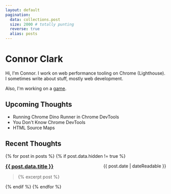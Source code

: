 ```yaml
---
layout: default
pagination:
  data: collections.post
  size: 2000 # totally punting
  reverse: true
  alias: posts
---
```


<style>
  article h3 {
    display: inline;
  }

  article span {
    float: right;
  }

  .pages p {
    display: inline-block;
  }
</style>

# Connor Clark
  
Hi, I'm Connor. I work on web performance tooling on Chrome (Lighthouse). I sometimes write about stuff, mostly web development.

Also, I'm working on a [game](/gridia).

## Upcoming Thoughts

* Running Chrome Dino Runner in Chrome DevTools
* You Don't Know Chrome DevTools
* HTML Source Maps

## Recent Thoughts

{% for post in posts %}
{% if post.data.hidden != true %}
  <article>
    <h3>
      <a href="{{ post.url | url }}">{{ post.data.title }}</a>
    </h3>
    <span>
      {{ post.date | dateReadable }}
    </span>
    <blockquote>
      {% excerpt post %}
    </blockquote>
  </article>
{% endif %}
{% endfor %}

